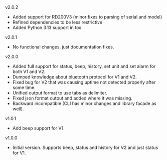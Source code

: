 v2.0.2

-   Added support for RD200V3 (minor fixes to parsing of serial and model)
-   Refined dependencies to be less restrictive
-   Added Python 3.13 support in tox

v2.0.1

-   No functional changes, just documentation fixes.

v2.0.0

-   Added full support for status, beep, history, set unit and set alarm for both V1 and V2.
-   Dumped knowledge about bluetooth protocol for V1 and V2.
-   Fixed bug for V2 that was causing uptime not detected properly after some time.
-   Unified output format to use tabs as delimiter.
-   Fixed json format output and added where it was missing.
-   Backward incompatible (CLI has minor changes and library facade as well).

v1.0.1

-   Add beep support for V1.

v1.0.0

-   Initial version. Supports beep, status and history for V2 and just status for V1.
